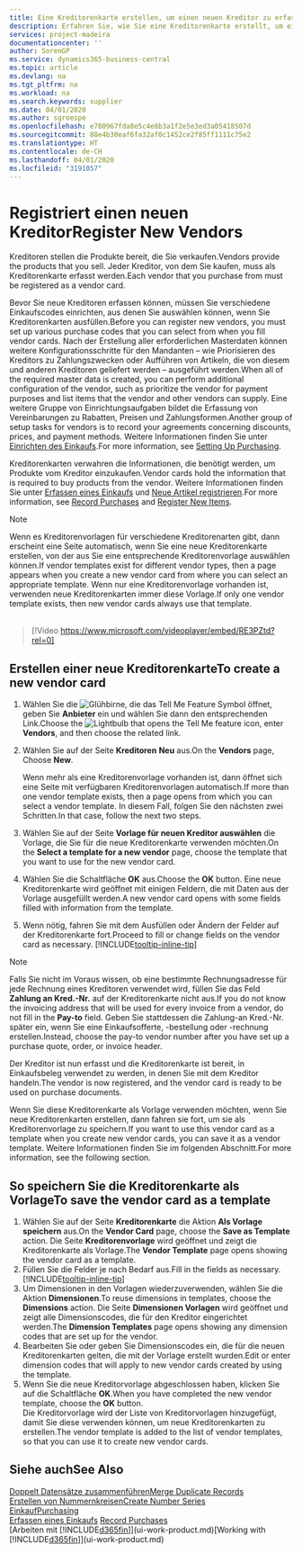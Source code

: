 ```yaml
---
title: Eine Kreditorenkarte erstellen, um einen neuen Kreditor zu erfassen | Microsoft Docs
description: Erfahren Sie, wie Sie eine Kreditorenkarte erstellt, um einen neuen Kreditor oder einem Lieferanten zu erfassen.
services: project-madeira
documentationcenter: ''
author: SorenGP
ms.service: dynamics365-business-central
ms.topic: article
ms.devlang: na
ms.tgt_pltfrm: na
ms.workload: na
ms.search.keywords: supplier
ms.date: 04/01/2020
ms.author: sgroespe
ms.openlocfilehash: e780967fda8e5c4e8b3a1f2e5e3ed3a05418507d
ms.sourcegitcommit: 88e4b30eaf6fa32af0c1452ce2f85ff1111c75e2
ms.translationtype: HT
ms.contentlocale: de-CH
ms.lasthandoff: 04/01/2020
ms.locfileid: "3191057"
---
```

# <a name="register-new-vendors"></a><span data-ttu-id="219ff-103">Registriert einen neuen Kreditor</span><span class="sxs-lookup"><span data-stu-id="219ff-103">Register New Vendors</span></span>
<span data-ttu-id="219ff-104">Kreditoren stellen die Produkte bereit, die Sie verkaufen.</span><span class="sxs-lookup"><span data-stu-id="219ff-104">Vendors provide the products that you sell.</span></span> <span data-ttu-id="219ff-105">Jeder Kreditor, von dem Sie kaufen, muss als Kreditorenkarte erfasst werden.</span><span class="sxs-lookup"><span data-stu-id="219ff-105">Each vendor that you purchase from must be registered as a vendor card.</span></span>

<span data-ttu-id="219ff-106">Bevor Sie neue Kreditoren erfassen können, müssen Sie verschiedene Einkaufscodes einrichten, aus denen Sie auswählen können, wenn Sie Kreditorenkarten ausfüllen.</span><span class="sxs-lookup"><span data-stu-id="219ff-106">Before you can register new vendors, you must set up various purchase codes that you can select from when you fill vendor cards.</span></span> <span data-ttu-id="219ff-107">Nach der Erstellung aller erforderlichen Masterdaten können weitere Konfigurationsschritte für den Mandanten – wie Priorisieren des Kreditors zu Zahlungszwecken oder Aufführen von Artikeln, die von diesem und anderen Kreditoren geliefert werden – ausgeführt werden.</span><span class="sxs-lookup"><span data-stu-id="219ff-107">When all of the required master data is created, you can perform additional configuration of the vendor, such as prioritize the vendor for payment purposes and list items that the vendor and other vendors can supply.</span></span> <span data-ttu-id="219ff-108">Eine weitere Gruppe von Einrichtungsaufgaben bildet die Erfassung von Vereinbarungen zu Rabatten, Preisen und Zahlungsformen.</span><span class="sxs-lookup"><span data-stu-id="219ff-108">Another group of setup tasks for vendors is to record your agreements concerning discounts, prices, and payment methods.</span></span> <span data-ttu-id="219ff-109">Weitere Informationen finden Sie unter [Einrichten des Einkaufs](purchasing-setup-purchasing.md).</span><span class="sxs-lookup"><span data-stu-id="219ff-109">For more information, see [Setting Up Purchasing](purchasing-setup-purchasing.md).</span></span>

<span data-ttu-id="219ff-110">Kreditorenkarten verwahren die Informationen, die benötigt werden, um Produkte vom Kreditor einzukaufen.</span><span class="sxs-lookup"><span data-stu-id="219ff-110">Vendor cards hold the information that is required to buy products from the vendor.</span></span> <span data-ttu-id="219ff-111">Weitere Informationen finden Sie unter [Erfassen eines Einkaufs](purchasing-how-record-purchases.md) und [Neue Artikel registrieren](inventory-how-register-new-items.md).</span><span class="sxs-lookup"><span data-stu-id="219ff-111">For more information, see [Record Purchases](purchasing-how-record-purchases.md) and [Register New Items](inventory-how-register-new-items.md).</span></span>

> [!NOTE]  
>   <span data-ttu-id="219ff-112">Wenn es Kreditorenvorlagen für verschiedene Kreditorenarten gibt, dann erscheint eine Seite automatisch, wenn Sie eine neue Kreditorenkarte erstellen, von der aus Sie eine entsprechende Kreditorenvorlage auswählen können.</span><span class="sxs-lookup"><span data-stu-id="219ff-112">If vendor templates exist for different vendor types, then a page appears when you create a new vendor card from where you can select an appropriate template.</span></span> <span data-ttu-id="219ff-113">Wenn nur eine Kreditorenvorlage vorhanden ist, verwenden neue Kreditorenkarten immer diese Vorlage.</span><span class="sxs-lookup"><span data-stu-id="219ff-113">If only one vendor template exists, then new vendor cards always use that template.</span></span>
<br><br>  

> [!Video https://www.microsoft.com/videoplayer/embed/RE3PZtd?rel=0]

## <a name="to-create-a-new-vendor-card"></a><span data-ttu-id="219ff-114">Erstellen einer neue Kreditorenkarte</span><span class="sxs-lookup"><span data-stu-id="219ff-114">To create a new vendor card</span></span>
1. <span data-ttu-id="219ff-115">Wählen Sie die ![Glühbirne, die das Tell Me Feature](media/ui-search/search_small.png "Tell Me-Funktion") Symbol öffnet, geben Sie **Anbieter** ein und wählen Sie dann den entsprechenden Link.</span><span class="sxs-lookup"><span data-stu-id="219ff-115">Choose the ![Lightbulb that opens the Tell Me feature](media/ui-search/search_small.png "Tell me what you want to do") icon, enter **Vendors**, and then choose the related link.</span></span>  
2. <span data-ttu-id="219ff-116">Wählen Sie auf der Seite **Kreditoren** **Neu** aus.</span><span class="sxs-lookup"><span data-stu-id="219ff-116">On the **Vendors** page, Choose **New**.</span></span>

    <span data-ttu-id="219ff-117">Wenn mehr als eine Kreditorenvorlage vorhanden ist, dann öffnet sich eine Seite mit verfügbaren Kreditorenvorlagen automatisch.</span><span class="sxs-lookup"><span data-stu-id="219ff-117">If more than one vendor template exists, then a page opens from which you can select a vendor template.</span></span> <span data-ttu-id="219ff-118">In diesem Fall, folgen Sie den nächsten zwei Schritten.</span><span class="sxs-lookup"><span data-stu-id="219ff-118">In that case, follow the next two steps.</span></span>
3. <span data-ttu-id="219ff-119">Wählen Sie auf der Seite **Vorlage für neuen Kreditor auswählen** die Vorlage, die Sie für die neue Kreditorenkarte verwenden möchten.</span><span class="sxs-lookup"><span data-stu-id="219ff-119">On the **Select a template for a new vendor** page, choose the template that you want to use for the new vendor card.</span></span>
4. <span data-ttu-id="219ff-120">Wählen Sie die Schaltfläche **OK** aus.</span><span class="sxs-lookup"><span data-stu-id="219ff-120">Choose the **OK** button.</span></span> <span data-ttu-id="219ff-121">Eine neue Kreditorenkarte wird geöffnet mit einigen Feldern, die mit Daten aus der Vorlage ausgefüllt werden.</span><span class="sxs-lookup"><span data-stu-id="219ff-121">A new vendor card opens with some fields filled with information from the template.</span></span>
5. <span data-ttu-id="219ff-122">Wenn nötig, fahren Sie mit dem Ausfüllen oder Ändern der Felder auf der Kreditorenkarte fort.</span><span class="sxs-lookup"><span data-stu-id="219ff-122">Proceed to fill or change fields on the vendor card as necessary.</span></span> [!INCLUDE[tooltip-inline-tip](includes/tooltip-inline-tip_md.md)]

> [!NOTE]  
>   <span data-ttu-id="219ff-123">Falls Sie nicht im Voraus wissen, ob eine bestimmte Rechnungsadresse für jede Rechnung eines Kreditoren verwendet wird, füllen Sie das Feld **Zahlung an Kred.-Nr.** auf der Kreditorenkarte nicht aus.</span><span class="sxs-lookup"><span data-stu-id="219ff-123">If you do not know the invoicing address that will be used for every invoice from a vendor, do not fill in the **Pay-to** field.</span></span> <span data-ttu-id="219ff-124">Geben Sie stattdessen die Zahlung-an Kred.-Nr. später ein, wenn Sie eine Einkaufsofferte, -bestellung oder -rechnung erstellen.</span><span class="sxs-lookup"><span data-stu-id="219ff-124">Instead, choose the pay-to vendor number after you have set up a purchase quote, order, or invoice header.</span></span>

<span data-ttu-id="219ff-125">Der Kreditor ist nun erfasst und die Kreditorenkarte ist bereit, in Einkaufsbeleg verwendet zu werden, in denen Sie mit dem Kreditor handeln.</span><span class="sxs-lookup"><span data-stu-id="219ff-125">The vendor is now registered, and the vendor card is ready to be used on purchase documents.</span></span>

<span data-ttu-id="219ff-126">Wenn Sie diese Kreditorenkarte als Vorlage verwenden möchten, wenn Sie neue Kreditorenkarten erstellen, dann fahren sie fort, um sie als Kreditorenvorlage zu speichern.</span><span class="sxs-lookup"><span data-stu-id="219ff-126">If you want to use this vendor card as a template when you create new vendor cards, you can save it as a vendor template.</span></span> <span data-ttu-id="219ff-127">Weitere Informationen finden Sie im folgenden Abschnitt.</span><span class="sxs-lookup"><span data-stu-id="219ff-127">For more information, see the following section.</span></span>

## <a name="to-save-the-vendor-card-as-a-template"></a><span data-ttu-id="219ff-128">So speichern Sie die Kreditorenkarte als Vorlage</span><span class="sxs-lookup"><span data-stu-id="219ff-128">To save the vendor card as a template</span></span>
1. <span data-ttu-id="219ff-129">Wählen Sie auf der Seite **Kreditorenkarte** die Aktion **Als Vorlage speichern** aus.</span><span class="sxs-lookup"><span data-stu-id="219ff-129">On the **Vendor Card** page, choose the **Save as Template** action.</span></span> <span data-ttu-id="219ff-130">Die Seite **Kreditorenvorlage** wird geöffnet und zeigt die Kreditorenkarte als Vorlage.</span><span class="sxs-lookup"><span data-stu-id="219ff-130">The **Vendor Template** page opens showing the vendor card as a template.</span></span>
2. <span data-ttu-id="219ff-131">Füllen Sie die Felder je nach Bedarf aus.</span><span class="sxs-lookup"><span data-stu-id="219ff-131">Fill in the fields as necessary.</span></span> [!INCLUDE[tooltip-inline-tip](includes/tooltip-inline-tip_md.md)]
3. <span data-ttu-id="219ff-132">Um Dimensionen in den Vorlagen wiederzuverwenden, wählen Sie die Aktion **Dimensionen**.</span><span class="sxs-lookup"><span data-stu-id="219ff-132">To reuse dimensions in templates, choose the **Dimensions** action.</span></span> <span data-ttu-id="219ff-133">Die Seite **Dimensionen Vorlagen** wird geöffnet und zeigt alle Dimensionscodes, die für den Kreditor eingerichtet werden.</span><span class="sxs-lookup"><span data-stu-id="219ff-133">The **Dimension Templates** page opens showing any dimension codes that are set up for the vendor.</span></span>
4. <span data-ttu-id="219ff-134">Bearbeiten Sie oder geben Sie Dimensionscodes ein, die für die neuen Kreditorenkarten gelten, die mit der Vorlage erstellt wurden.</span><span class="sxs-lookup"><span data-stu-id="219ff-134">Edit or enter dimension codes that will apply to new vendor cards created by using the template.</span></span>
5. <span data-ttu-id="219ff-135">Wenn Sie die neue Kreditorvorlage abgeschlossen haben, klicken Sie auf die Schaltfläche **OK**.</span><span class="sxs-lookup"><span data-stu-id="219ff-135">When you have completed the new vendor template, choose the **OK** button.</span></span>  
   <span data-ttu-id="219ff-136">Die Kreditorvorlage wird der Liste von Kreditorvorlagen hinzugefügt, damit Sie diese verwenden können, um neue Kreditorenkarten zu erstellen.</span><span class="sxs-lookup"><span data-stu-id="219ff-136">The vendor template is added to the list of vendor templates, so that you can use it to create new vendor cards.</span></span>

## <a name="see-also"></a><span data-ttu-id="219ff-137">Siehe auch</span><span class="sxs-lookup"><span data-stu-id="219ff-137">See Also</span></span>
[<span data-ttu-id="219ff-138">Doppelt Datensätze zusammenführen</span><span class="sxs-lookup"><span data-stu-id="219ff-138">Merge Duplicate Records</span></span>](sales-how-merge-duplicate-records.md)  
[<span data-ttu-id="219ff-139">Erstellen von Nummernkreisen</span><span class="sxs-lookup"><span data-stu-id="219ff-139">Create Number Series</span></span>](ui-create-number-series.md)  
[<span data-ttu-id="219ff-140">Einkauf</span><span class="sxs-lookup"><span data-stu-id="219ff-140">Purchasing</span></span>](purchasing-manage-purchasing.md)  
<span data-ttu-id="219ff-141">[Erfassen eines Einkaufs](purchasing-how-record-purchases.md) </span><span class="sxs-lookup"><span data-stu-id="219ff-141">[Record Purchases](purchasing-how-record-purchases.md) </span></span>  
<span data-ttu-id="219ff-142">[Arbeiten mit [!INCLUDE[d365fin](includes/d365fin_md.md)]](ui-work-product.md)</span><span class="sxs-lookup"><span data-stu-id="219ff-142">[Working with [!INCLUDE[d365fin](includes/d365fin_md.md)]](ui-work-product.md)</span></span>  
